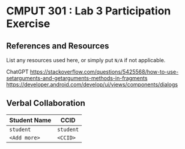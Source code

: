 # CMPUT 301 : Lab 3 Participation Exercise

## References and Resources

List any resources used here, or simply put `N/A` if not applicable.

ChatGPT
https://stackoverflow.com/questions/5425568/how-to-use-setarguments-and-getarguments-methods-in-fragments
https://developer.android.com/develop/ui/views/components/dialogs

## Verbal Collaboration

| Student Name | CCID      |
| ------------ | --------- |
| `student`    | `student` |
| `<Add more>` | `<CCID>`  |
